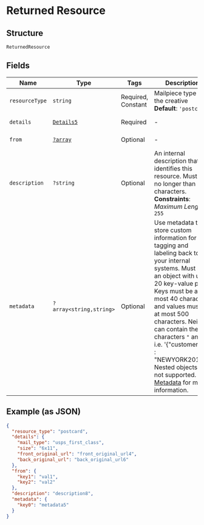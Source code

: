 
# Returned Resource

## Structure

`ReturnedResource`

## Fields

| Name | Type | Tags | Description | Getter | Setter |
|  --- | --- | --- | --- | --- | --- |
| `resourceType` | `string` | Required, Constant | Mailpiece type for the creative<br>**Default**: `'postcard'` | getResourceType(): string | setResourceType(string resourceType): void |
| `details` | [`Details5`](../../doc/models/details-5.md) | Required | - | getDetails(): Details5 | setDetails(Details5 details): void |
| `from` | [`?array`](../../doc/models/object-enum.md) | Optional | - | getFrom(): ?array | setFrom(?array from): void |
| `description` | `?string` | Optional | An internal description that identifies this resource. Must be no longer than 255 characters.<br>**Constraints**: *Maximum Length*: `255` | getDescription(): ?string | setDescription(?string description): void |
| `metadata` | `?array<string,string>` | Optional | Use metadata to store custom information for tagging and labeling back to your internal systems. Must be an object with up to 20 key-value pairs. Keys must be at most 40 characters and values must be at most 500 characters. Neither can contain the characters `"` and `\`. i.e. '{"customer_id" : "NEWYORK2015"}' Nested objects are not supported.  See [Metadata](#section/Metadata) for more information. | getMetadata(): ?array | setMetadata(?array metadata): void |

## Example (as JSON)

```json
{
  "resource_type": "postcard",
  "details": {
    "mail_type": "usps_first_class",
    "size": "6x11",
    "front_original_url": "front_original_url4",
    "back_original_url": "back_original_url6"
  },
  "from": {
    "key1": "val1",
    "key2": "val2"
  },
  "description": "description8",
  "metadata": {
    "key0": "metadata5"
  }
}
```

